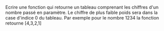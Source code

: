 Ecrire une fonction qui retourne un tableau comprenant les chiffres d'un nombre passé en paramètre.
Le chiffre de plus faible poids sera dans la case d'indice 0 du tableau.
Par exemple pour le nombre 1234 la fonction retourne [4,3,2,1]
